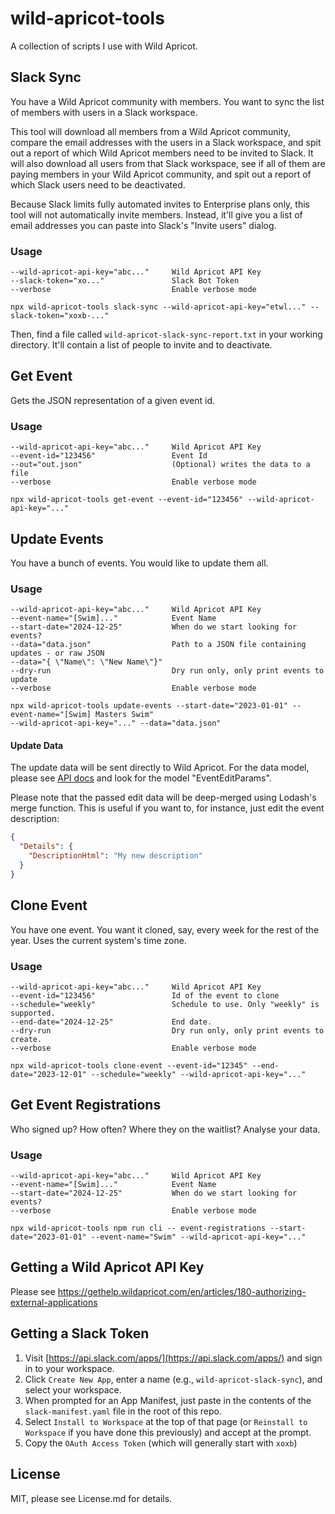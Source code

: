 # wild-apricot-tools
A collection of scripts I use with Wild Apricot.

## Slack Sync
You have a Wild Apricot community with members. You want to sync the list of members with users in a Slack workspace.

This tool will download all members from a Wild Apricot community, compare the email addresses with the users in a Slack workspace, and spit out a report of which Wild Apricot members need to be invited to Slack. It will also download all users from that Slack workspace, see if all of them are paying members in your Wild Apricot community, and spit out a report of which Slack users need to be deactivated.

Because Slack limits fully automated invites to Enterprise plans only, this tool will not automatically invite members. Instead, it'll give you a list of email addresses you can paste into Slack's "Invite users" dialog.

### Usage

```
--wild-apricot-api-key="abc..."     Wild Apricot API Key
--slack-token="xo..."               Slack Bot Token
--verbose                           Enable verbose mode
```

```
npx wild-apricot-tools slack-sync --wild-apricot-api-key="etwl..." --slack-token="xoxb-..."
```

Then, find a file called `wild-apricot-slack-sync-report.txt` in your working directory. It'll contain a list of people to invite and to deactivate.

## Get Event
Gets the JSON representation of a given event id.

### Usage

```
--wild-apricot-api-key="abc..."     Wild Apricot API Key
--event-id="123456"                 Event Id
--out="out.json"                    (Optional) writes the data to a file
--verbose                           Enable verbose mode
```

```
npx wild-apricot-tools get-event --event-id="123456" --wild-apricot-api-key="..."
```

## Update Events
You have a bunch of events. You would like to update them all.

### Usage

```
--wild-apricot-api-key="abc..."     Wild Apricot API Key
--event-name="[Swim]..."            Event Name
--start-date="2024-12-25"           When do we start looking for events?
--data="data.json"                  Path to a JSON file containing updates - or raw JSON
--data="{ \"Name\": \"New Name\"}"
--dry-run                           Dry run only, only print events to update
--verbose                           Enable verbose mode
```

```
npx wild-apricot-tools update-events --start-date="2023-01-01" --event-name="[Swim] Masters Swim" 
--wild-apricot-api-key="..." --data="data.json"
```

#### Update Data
The update data will be sent directly to Wild Apricot. For the data model, please see
[API docs](https://app.swaggerhub.com/apis-docs/WildApricot/wild-apricot_public_api/7.24.0) and look for the model "EventEditParams". 

Please note that the passed edit data will be deep-merged using Lodash's merge function. This is useful if you want to, for instance, just edit the event description:

```json
{
  "Details": {
    "DescriptionHtml": "My new description"
  }
}
```

## Clone Event
You have one event. You want it cloned, say, every week for the rest of the year. Uses the current system's time zone.

### Usage

```
--wild-apricot-api-key="abc..."     Wild Apricot API Key
--event-id="123456"                 Id of the event to clone
--schedule="weekly"                 Schedule to use. Only "weekly" is supported.
--end-date="2024-12-25"             End date.
--dry-run                           Dry run only, only print events to create.
--verbose                           Enable verbose mode
```

```
npx wild-apricot-tools clone-event --event-id="12345" --end-date="2023-12-01" --schedule="weekly" --wild-apricot-api-key="..."
```

## Get Event Registrations
Who signed up? How often? Where they on the waitlist? Analyse your data.

### Usage

```
--wild-apricot-api-key="abc..."     Wild Apricot API Key
--event-name="[Swim]..."            Event Name
--start-date="2024-12-25"           When do we start looking for events?
--verbose                           Enable verbose mode
```

```
npx wild-apricot-tools npm run cli -- event-registrations --start-date="2023-01-01" --event-name="Swim" --wild-apricot-api-key="..."
```

## Getting a Wild Apricot API Key

Please see https://gethelp.wildapricot.com/en/articles/180-authorizing-external-applications

## Getting a Slack Token

1. Visit [https://api.slack.com/apps/](https://api.slack.com/apps/) and sign in to your workspace.
2. Click `Create New App`, enter a name (e.g., `wild-apricot-slack-sync`), and select your workspace.
3. When prompted for an App Manifest, just paste in the contents of the `slack-manifest.yaml` file in the root of this repo.
4. Select `Install to Workspace` at the top of that page (or `Reinstall to Workspace` if you have done this previously) and accept at the prompt.
5. Copy the `OAuth Access Token` (which will generally start with `xoxb`)

## License

MIT, please see License.md for details.
